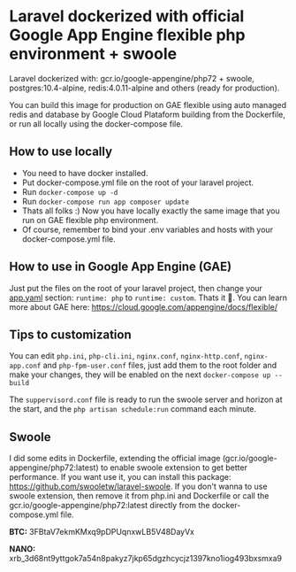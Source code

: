 # Laravel dockerized with official Google App Engine flexible php environment + swoole
Laravel dockerized with: gcr.io/google-appengine/php72 + swoole, postgres:10.4-alpine, redis:4.0.11-alpine and others (ready for production).

You can build this image for production on GAE flexible using auto managed redis and database by Google Cloud Plataform building from the Dockerfile, or run all locally using the docker-compose file.

## How to use locally

- You need to have docker installed.
- Put docker-compose.yml file on the root of your laravel project.
- Run ```docker-compose up -d```
- Run ```docker-compose run app composer update```
- Thats all folks :) Now you have locally exactly the same image that you run on GAE flexible php environment.
- Of course, remember to bind your .env variables and hosts with your docker-compose.yml file.

## How to use in Google App Engine (GAE)

Just put the files on the root of your laravel project, then change your [app.yaml](https://cloud.google.com/appengine/docs/flexible/php/configuring-your-app-with-app-yaml) section: `runtime: php` to `runtime: custom`. Thats it 🎉. You can learn more about GAE here: https://cloud.google.com/appengine/docs/flexible/

## Tips to customization

You can edit `php.ini`, `php-cli.ini`, `nginx.conf`, `nginx-http.conf`, `nginx-app.conf` and `php-fpm-user.conf` files, just add them to the root folder and make your changes, they will be enabled on the next `docker-compose up --build`

The `suppervisord.conf` file is ready to run the swoole server and horizon at the start, and the `php artisan schedule:run` command each minute.

## Swoole

I did some edits in Dockerfile, extending the official image (gcr.io/google-appengine/php72:latest) to enable swoole extension to get better performance. If you want use it, you can install this package: https://github.com/swooletw/laravel-swoole. If you don't wanna to use swoole extension, then remove it from php.ini and Dockerfile or call the gcr.io/google-appengine/php72:latest directly from the docker-compose.yml file.

**BTC:** 3FBtaV7ekmKMxq9pDPUqnxwLB5V48DayVx

**NANO:** xrb_3d68nt9yttgok7a54n8pakyz7jkp65dgzhcycjz1397kno1iog493bxsmxa9
